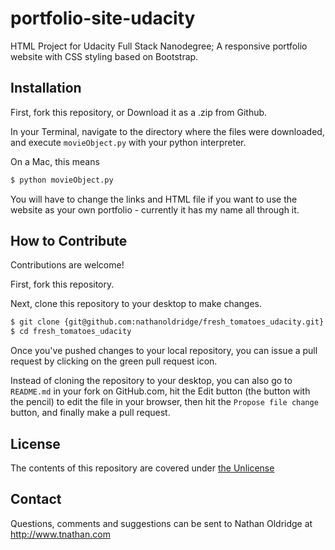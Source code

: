 # portfolio-site-udacity

HTML Project for Udacity Full Stack Nanodegree; A responsive portfolio website with CSS styling based on Bootstrap.

## Installation

First, fork this repository, or Download it as a .zip from Github.

In your Terminal, navigate to the directory where the files were downloaded, and execute  `movieObject.py` with your python interpreter.

On a Mac, this means

```sh
$ python movieObject.py
```

You will have to change the links and HTML file if you want to use the website as your own portfolio - currently it has my name all through it.

## How to Contribute

Contributions are welcome!

First, fork this repository.

Next, clone this repository to your desktop to make changes.

```sh
$ git clone {git@github.com:nathanoldridge/fresh_tomatoes_udacity.git}
$ cd fresh_tomatoes_udacity
```

Once you've pushed changes to your local repository, you can issue a pull request by clicking on the green pull request icon.

Instead of cloning the repository to your desktop, you can also go to `README.md` in your fork on GitHub.com, hit the Edit button (the button with the pencil) to edit the file in your browser, then hit the `Propose file change` button, and finally make a pull request. 

## License

The contents of this repository are covered under [the Unlicense](https://choosealicense.com/licenses/unlicense/)

## Contact

Questions, comments and suggestions can be sent to Nathan Oldridge at <http://www.tnathan.com>
